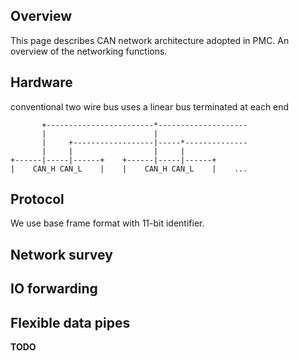 ## Overview

This page describes CAN network architecture adopted in PMC. An overview of the
networking functions.

## Hardware

conventional two wire bus
uses a linear bus terminated at each end

	       +------------------------*--------------------
	       |                        |
	       |     +------------------|-----*--------------
	       |     |                  |     |
	+------|-----|------+    +------|-----|------+
	|    CAN_H CAN_L    |    |    CAN_H CAN_L    |    ...


## Protocol

We use base frame format with 11-bit identifier.


## Network survey

## IO forwarding

## Flexible data pipes

**TODO**

